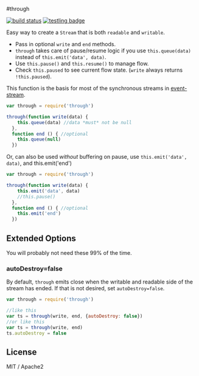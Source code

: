 #through

[![build status](https://secure.travis-ci.org/dominictarr/through.png)](http://travis-ci.org/dominictarr/through)
[![testling badge](https://ci.testling.com/dominictarr/through.png)](https://ci.testling.com/dominictarr/through)

Easy way to create a `Stream` that is both `readable` and `writable`. 

* Pass in optional `write` and `end` methods.
* `through` takes care of pause/resume logic if you use `this.queue(data)` instead of `this.emit('data', data)`.
* Use `this.pause()` and `this.resume()` to manage flow.
* Check `this.paused` to see current flow state. (`write` always returns `!this.paused`).

This function is the basis for most of the synchronous streams in 
[event-stream](http://github.com/dominictarr/event-stream).

``` js
var through = require('through')

through(function write(data) {
    this.queue(data) //data *must* not be null
  },
  function end () { //optional
    this.queue(null)
  })
```

Or, can also be used _without_ buffering on pause, use `this.emit('data', data)`,
and this.emit('end')

``` js
var through = require('through')

through(function write(data) {
    this.emit('data', data)
    //this.pause() 
  },
  function end () { //optional
    this.emit('end')
  })
```

## Extended Options

You will probably not need these 99% of the time.

### autoDestroy=false

By default, `through` emits close when the writable
and readable side of the stream has ended.
If that is not desired, set `autoDestroy=false`.

``` js
var through = require('through')

//like this
var ts = through(write, end, {autoDestroy: false})
//or like this
var ts = through(write, end)
ts.autoDestroy = false
```

## License

MIT / Apache2
